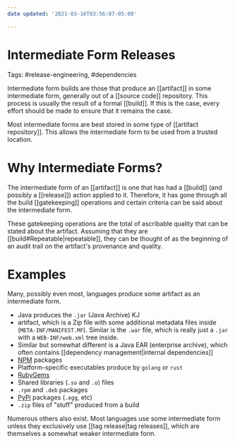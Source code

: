 ```yaml
---
date updated: '2021-03-16T03:56:07-05:00'

---
```


# Intermediate Form Releases

Tags: #release-engineering, #dependencies

Intermediate form builds are those that produce an [[artifact]] in some intermediate form, generally out of a [[source code]] repository.  This process is usually the result of a formal [[build]].  If this is the case, every effort should be made to ensure that it remains the case.

Most intermediate forms are best stored in some type of [[artifact repository]].  This allows the intermediate form to be used from a trusted location.

# Why Intermediate Forms?

The intermediate form of an [[artifact]] is one that has had a [[build]] (and possibly a [[release]]) action applied to it.  Therefore, it has gone through all the build [[gatekeeping]] operations and certain criteria can be said about the intermediate form.

These gatekeeping operations are the total of ascribable quality that can be stated about the artifact.  Assuming that they are [[build#Repeatable|repeatable]], they can be thought of as the beginning of an audit trail on the artifact's provenance and quality.

# Examples

Many, possibly even most, languages produce some artifact as an intermediate form.

- Java produces the `.jar` (Java Archive) KJ
- artifact, which is a Zip file with some additional metadata files inside (`META-INF/MANIFEST.MF`).  Similar is the `.war` file, which is really just a `.jar` with a `WEB-INF/web.xml` tree inside.
- Similar but somewhat different is a Java EAR (enterprise archive), which often contains [[dependency management|internal dependencies]]
- [NPM](https://www.npmjs.com/) packages
- Platform-specific executables produce by `golang` or `rust`
- [RubyGems](https://rubygems.org/)
- Shared libraries (`.so` and `.o`) files
- `.rpm` and `.deb` packages
- [PyPi](https://pypi.org/) packages (`.egg`, etc)
- `.zip` files of "stuff" produced from a build

Numerous others also exist.  Most languages use some intermediate form unless they exclusively use [[tag release|tag releases]], which are themselves a somewhat weaker intermediate form.
